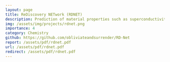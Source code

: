 ```yaml
---
layout: page
title: ReDiscovery NETwork (RDNET)
description: Prediction of material properties such as superconductivity i.e. critical temperature, and formation energy with significant accuracy by convolution neural network using elemental composition as inputs.
img: /assets/img/projects/rdnet.png
importance: 4
category: Chemistry
github: https://github.com/obliviateandsurrender/RD-Net
report: /assets/pdf/rdnet.pdf
url: /assets/pdf/rdnet.pdf
redirect: /assets/pdf/rdnet.pdf
---
```



